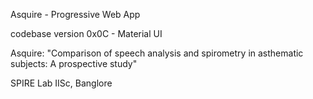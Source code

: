 Asquire - Progressive Web App

codebase version 0x0C - Material UI

Asquire: "Comparison of speech analysis and spirometry in asthematic subjects: A prospective study"

SPIRE Lab IISc, Banglore
